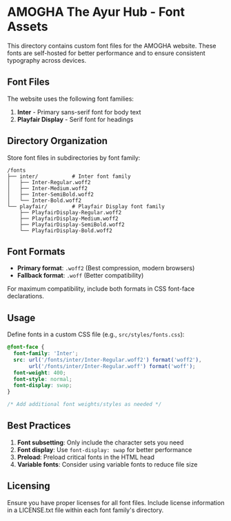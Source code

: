 # AMOGHA The Ayur Hub - Font Assets

This directory contains custom font files for the AMOGHA website. These fonts are self-hosted for better performance and to ensure consistent typography across devices.

## Font Files

The website uses the following font families:

1. **Inter** - Primary sans-serif font for body text
2. **Playfair Display** - Serif font for headings

## Directory Organization

Store font files in subdirectories by font family:

```
/fonts
├── inter/           # Inter font family
│   ├── Inter-Regular.woff2
│   ├── Inter-Medium.woff2
│   ├── Inter-SemiBold.woff2
│   └── Inter-Bold.woff2
└── playfair/        # Playfair Display font family
    ├── PlayfairDisplay-Regular.woff2
    ├── PlayfairDisplay-Medium.woff2
    ├── PlayfairDisplay-SemiBold.woff2
    └── PlayfairDisplay-Bold.woff2
```

## Font Formats

- **Primary format**: `.woff2` (Best compression, modern browsers)
- **Fallback format**: `.woff` (Better compatibility)

For maximum compatibility, include both formats in CSS font-face declarations.

## Usage

Define fonts in a custom CSS file (e.g., `src/styles/fonts.css`):

```css
@font-face {
  font-family: 'Inter';
  src: url('/fonts/inter/Inter-Regular.woff2') format('woff2'),
       url('/fonts/inter/Inter-Regular.woff') format('woff');
  font-weight: 400;
  font-style: normal;
  font-display: swap;
}

/* Add additional font weights/styles as needed */
```

## Best Practices

1. **Font subsetting**: Only include the character sets you need
2. **Font display**: Use `font-display: swap` for better performance
3. **Preload**: Preload critical fonts in the HTML head
4. **Variable fonts**: Consider using variable fonts to reduce file size

## Licensing

Ensure you have proper licenses for all font files. Include license information in a LICENSE.txt file within each font family's directory. 